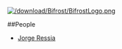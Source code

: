 [![/download/Bifrost/BifrostLogo.png](/download/Bifrost/BifrostLogo.png)](%base_url%/research/bifrost)<div class="clear"></div>

<style type="text/css">.toc-number { display: none; }</style>


##People

-  [Jorge Ressia](http://www.jorgeressia.com)
